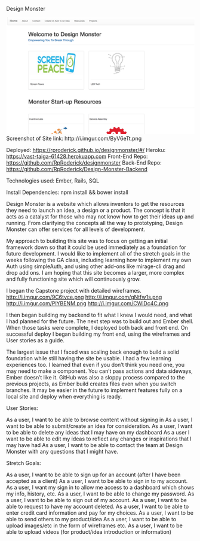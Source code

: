 Design Monster

<img src="/assets/images/apppicproject4.png">
Screenshot of Site link:  http://i.imgur.com/ByV6eTt.png

Deployed:   https://rproderick.github.io/designmonster/#/
Heroku:   https://vast-taiga-61428.herokuapp.com
Front-End Repo:  https://github.com/RpRoderick/designmonster
Back-End Repo:  https://github.com/RpRoderick/Design-Monster-Backend

Technologies used:
Ember, Rails, SQL

Install Dependencies:
npm install && bower install

Design Monster is a website which allows inventors to get the resources they need to launch an idea, a design or a product.  The concept is that it acts as a catalyst for those who may not know how to get their ideas up and running.  From clarifying the concepts all the way to prototyping, Design Monster can offer services for all levels of development.

My approach to building this site was to focus on getting an initial framework down so that it could be used immediately as a foundation for future development.  I would like to implement all of the stretch goals in the weeks following the GA class, including learning how to implement my own Auth using simpleAuth, and using other add-ons like mirage-cli drag and drop add ons.  I am hoping that this site becomes a larger, more complex and fully functioning site which will continuously grow.

I began the Capstone project with detailed wireframes.
http://i.imgur.com/9C6tvce.png
http://i.imgur.com/gNtfw1s.png
http://i.imgur.com/PlYBENM.png
http://i.imgur.com/CWlDc4C.png

I then began building my backend to fit what I knew I would need, and what I had planned for the future.  The next step was to build out and Ember shell. When those tasks were complete, I deployed both back and front end.  On successful deploy I began building my front end, using the wireframes and User stories as a guide.

The largest issue that I faced was scaling back enough to build a solid foundation while still having the site be usable.  I had a few learning experiences too.  I learned that even if you don’t think you need one, you may need to make a component.  You can’t pass actions and data sideways, Ember doesn’t like it.  GitHub was also a sloppy process compared to the previous projects, as Ember build creates files even when you switch branches.  It may be easier in the future to implement features fully on a local site and deploy when everything is ready.


User Stories:

As a user, I want to be able to browse content without signing in
As a user, I want to be able to submit/create an idea for consideration.
As a user, I want to be able to delete any ideas that I may have on my dashboard
As a user I want to be able to edit my ideas to reflect any changes or inspirations that I may have had
As a user, I want to be able to contact the team at Design Monster with any questions that I might have.

Stretch Goals:

As a user, I want to be able to sign up for an account (after I have been accepted as a client)
As a user, I want to be able to sign in to my account.
As a user, I want my sign in to allow me access to a dashboard which shows my info, history, etc.
As a user, I want to be able to change my password.
As a user, I want to be able to sign out of my account.
As a user, I want to be able to request to have my account deleted.
As a user, I want to be able to enter credit card information and pay for my choices.
As a user, I want to be able to send others to my product/idea
As a user, I want to be able to upload images/etc in the form of wireframes etc.
As a user, I want to be able to upload videos (for product/idea introduction or information)
